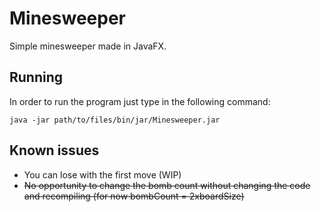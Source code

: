 # Minesweeper

Simple minesweeper made in JavaFX.

## Running
In order to run the program just type in the following command:
```
java -jar path/to/files/bin/jar/Minesweeper.jar
```

## Known issues
* You can lose with the first move (WIP)
* ~~No opportunity to change the bomb count without changing the code and recompiling (for now bombCount = 2xboardSize)~~
